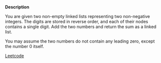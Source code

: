 **Description**

You are given two non-empty linked lists representing two non-negative integers. The digits are stored in reverse order, and each of their nodes contains a single digit. Add the two numbers and return the sum as a linked list.

You may assume the two numbers do not contain any leading zero, except the number 0 itself.

[Leetcode](https://leetcode.com/problems/add-two-numbers/description/?envType=study-plan-v2&envId=top-interview-150)
